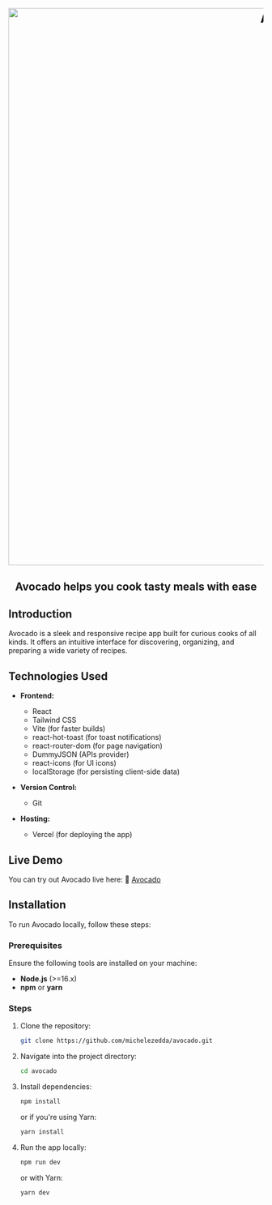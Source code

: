 <h1 align="center">
  <br>
  <img src="https://i.ibb.co/J8ZT2Mm/avocado-project.png" alt="Avocado" width="1100">
  <br>
</h1>

<h2 align="center">Avocado helps you cook tasty meals with ease</h2>

## Introduction
Avocado is a sleek and responsive recipe app built for curious cooks of all kinds. It offers an intuitive interface for discovering, organizing, and preparing a wide variety of recipes. 

## Technologies Used

- **Frontend:**
  - React
  - Tailwind CSS
  - Vite (for faster builds)
  - react-hot-toast (for toast notifications)
  - react-router-dom (for page navigation)
  - DummyJSON (APIs provider)
  - react-icons (for UI icons)
  - localStorage (for persisting client-side data)
 
- **Version Control:**
  - Git

- **Hosting:**
  - Vercel (for deploying the app)

## Live Demo

You can try out Avocado live here: :link: [Avocado](https://avocado-demo.vercel.app/)

## Installation

To run Avocado locally, follow these steps:

### Prerequisites

Ensure the following tools are installed on your machine:

- **Node.js** (>=16.x)
- **npm** or **yarn**

### Steps

1. Clone the repository:

   ```bash
   git clone https://github.com/michelezedda/avocado.git
   
2. Navigate into the project directory:

    ```bash
    cd avocado
    ```

3. Install dependencies:

    ```bash
    npm install
    ```

    or if you're using Yarn:

    ```bash
    yarn install
    ```

4. Run the app locally:

    ```bash
    npm run dev
    ```

    or with Yarn:

    ```bash
    yarn dev
    ```
